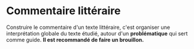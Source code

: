 # Commentaire littéraire

Construire le commentaire d'un texte littéraire, c'est organiser une interprétation globale du texte étudié, autour d'un **problématique** qui sert comme guide. **Il est recommandé de faire un brouillon.**

